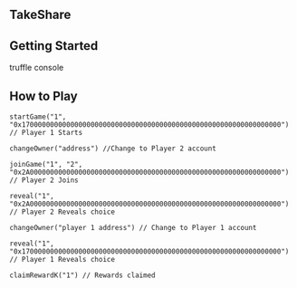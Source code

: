 ## TakeShare

## Getting Started
truffle console

## How to Play
```startGame("1", "0x1700000000000000000000000000000000000000000000000000000000000000") // Player 1 Starts ```

```changeOwner("address") //Change to Player 2 account ```

```joinGame("1", "2", "0x2A00000000000000000000000000000000000000000000000000000000000000") // Player 2 Joins ```

```reveal("1", "0x2A00000000000000000000000000000000000000000000000000000000000000") // Player 2 Reveals choice ```

```changeOwner("player 1 address") // Change to Player 1 account ```

```reveal("1", "0x1700000000000000000000000000000000000000000000000000000000000000") // Player 1 Reveals choice ```

```claimRewardK("1") // Rewards claimed ```
